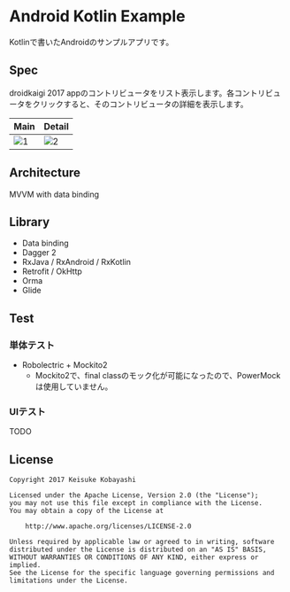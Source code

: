 Android Kotlin Example
=======================

Kotlinで書いたAndroidのサンプルアプリです。

## Spec

droidkaigi 2017 appのコントリビュータをリスト表示します。各コントリビュータをクリックすると、そのコントリビュータの詳細を表示します。

|Main|Detail|
|---|---|
| ![1](https://cloud.githubusercontent.com/assets/900756/25039948/6fee9b4c-2141-11e7-913e-e84b884fbb1b.png) | ![2](https://cloud.githubusercontent.com/assets/900756/25039949/72733cce-2141-11e7-9707-14d05bbf3d7c.png) |

## Architecture

MVVM with data binding

## Library

- Data binding
- Dagger 2
- RxJava / RxAndroid / RxKotlin
- Retrofit / OkHttp
- Orma
- Glide

## Test

### 単体テスト

- Robolectric + Mockito2
  - Mockito2で、final classのモック化が可能になったので、PowerMockは使用していません。


### UIテスト

TODO

## License

```
Copyright 2017 Keisuke Kobayashi

Licensed under the Apache License, Version 2.0 (the "License");
you may not use this file except in compliance with the License.
You may obtain a copy of the License at

    http://www.apache.org/licenses/LICENSE-2.0

Unless required by applicable law or agreed to in writing, software
distributed under the License is distributed on an "AS IS" BASIS,
WITHOUT WARRANTIES OR CONDITIONS OF ANY KIND, either express or implied.
See the License for the specific language governing permissions and
limitations under the License.
```
